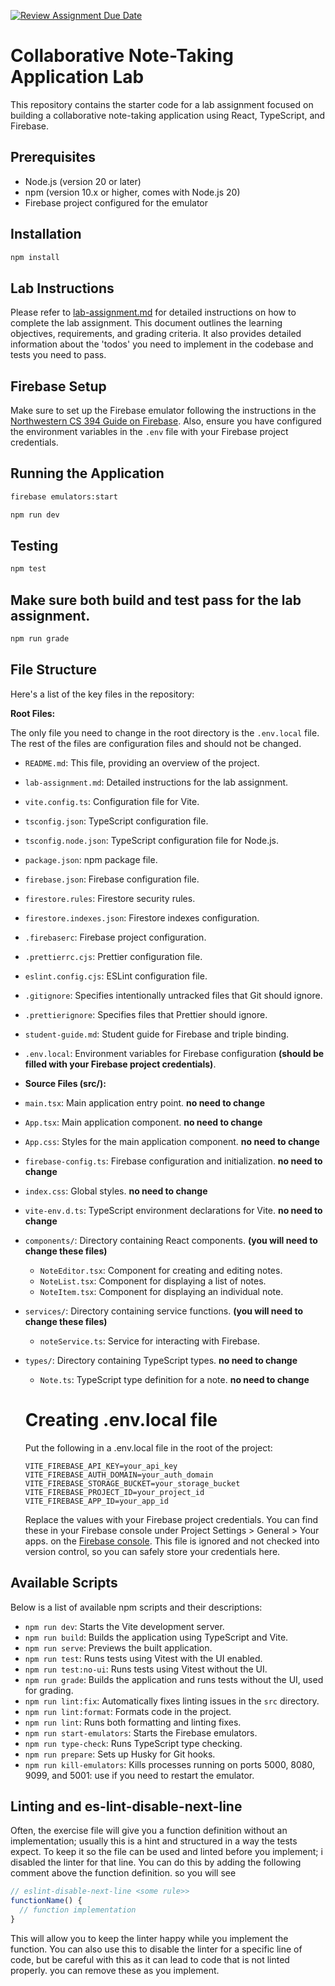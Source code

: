 [![Review Assignment Due Date](https://classroom.github.com/assets/deadline-readme-button-22041afd0340ce965d47ae6ef1cefeee28c7c493a6346c4f15d667ab976d596c.svg)](https://classroom.github.com/a/sHeDF2OL)

# Collaborative Note-Taking Application Lab

This repository contains the starter code for a lab assignment focused on building a collaborative note-taking application using React, TypeScript, and Firebase.

## Prerequisites

- Node.js (version 20 or later)
- npm (version 10.x or higher, comes with Node.js 20)
- Firebase project configured for the emulator

## Installation

```bash
npm install
```

## Lab Instructions

Please refer to [lab-assignment.md](lab-assignment.md) for detailed instructions on how to complete the lab assignment. This document outlines the learning objectives, requirements, and grading criteria. It also provides detailed information about the 'todos' you need to implement in the codebase and tests you need to pass.

## Firebase Setup

Make sure to set up the Firebase emulator following the instructions in the [Northwestern CS 394 Guide on Firebase](https://courses.cs.northwestern.edu/394/guides/firebase-notes.php#data-binding). Also, ensure you have configured the environment variables in the `.env` file with your Firebase project credentials.

## Running the Application

```bash
firebase emulators:start
```

```bash
npm run dev
```

## Testing

```bash
npm test
```

## Make sure both build and test pass for the lab assignment.

```bash
npm run grade
```

## File Structure

Here's a list of the key files in the repository:

**Root Files:**

The only file you need to change in the root directory is the `.env.local` file. The rest of the files are configuration files and should not be changed.

- `README.md`: This file, providing an overview of the project.
- `lab-assignment.md`: Detailed instructions for the lab assignment.
- `vite.config.ts`: Configuration file for Vite.
- `tsconfig.json`: TypeScript configuration file.
- `tsconfig.node.json`: TypeScript configuration file for Node.js.
- `package.json`: npm package file.
- `firebase.json`: Firebase configuration file.
- `firestore.rules`: Firestore security rules.
- `firestore.indexes.json`: Firestore indexes configuration.
- `.firebaserc`: Firebase project configuration.
- `.prettierrc.cjs`: Prettier configuration file.
- `eslint.config.cjs`: ESLint configuration file.
- `.gitignore`: Specifies intentionally untracked files that Git should ignore.
- `.prettierignore`: Specifies files that Prettier should ignore.
- `student-guide.md`: Student guide for Firebase and triple binding.
- `.env.local`: Environment variables for Firebase configuration **(should be filled with your Firebase project credentials)**.
- **Source Files (src/):**

- `main.tsx`: Main application entry point. **no need to change**
- `App.tsx`: Main application component. **no need to change**
- `App.css`: Styles for the main application component. **no need to change**
- `firebase-config.ts`: Firebase configuration and initialization. **no need to change**
- `index.css`: Global styles. **no need to change**
- `vite-env.d.ts`: TypeScript environment declarations for Vite. **no need to change**
- `components/`: Directory containing React components. **(you will need to change these files)**
  - `NoteEditor.tsx`: Component for creating and editing notes.
  - `NoteList.tsx`: Component for displaying a list of notes.
  - `NoteItem.tsx`: Component for displaying an individual note.
- `services/`: Directory containing service functions. **(you will need to change these files)**
  - `noteService.ts`: Service for interacting with Firebase.
- `types/`: Directory containing TypeScript types. **no need to change**

  - `Note.ts`: TypeScript type definition for a note. **no need to change**

  # Creating .env.local file

  Put the following in a .env.local file in the root of the project:

  ```
  VITE_FIREBASE_API_KEY=your_api_key
  VITE_FIREBASE_AUTH_DOMAIN=your_auth_domain
  VITE_FIREBASE_STORAGE_BUCKET=your_storage_bucket
  VITE_FIREBASE_PROJECT_ID=your_project_id
  VITE_FIREBASE_APP_ID=your_app_id
  ```

  Replace the values with your Firebase project credentials. You can find these in your Firebase console under Project Settings > General > Your apps. on the [Firebase console](https://console.firebase.google.com/). This file is ignored and not checked into version control, so you can safely store your credentials here.

## Available Scripts

Below is a list of available npm scripts and their descriptions:

- `npm run dev`: Starts the Vite development server.
- `npm run build`: Builds the application using TypeScript and Vite.
- `npm run serve`: Previews the built application.
- `npm run test`: Runs tests using Vitest with the UI enabled.
- `npm run test:no-ui`: Runs tests using Vitest without the UI.
- `npm run grade`: Builds the application and runs tests without the UI, used for grading.
- `npm run lint:fix`: Automatically fixes linting issues in the `src` directory.
- `npm run lint:format`: Formats code in the project.
- `npm run lint`: Runs both formatting and linting fixes.
- `npm run start-emulators`: Starts the Firebase emulators.
- `npm run type-check`: Runs TypeScript type checking.
- `npm run prepare`: Sets up Husky for Git hooks.
- `npm run kill-emulators`: Kills processes running on ports 5000, 8080, 9099, and 5001: use if you need to restart the emulator.

## Linting and es-lint-disable-next-line

Often, the exercise file will give you a function definition without an implementation; usually this is a hint and structured in a way the tests expect. To keep it so the file can be used and linted before you implement; i disabled the linter for that line. You can do this by adding the following comment above the function definition. so you will see

```javascript
// eslint-disable-next-line <some rule>>
functionName() {
  // function implementation
}
```

This will allow you to keep the linter happy while you implement the function. You can also use this to disable the linter for a specific line of code, but be careful with this as it can lead to code that is not linted properly. you can remove these as you implement.
